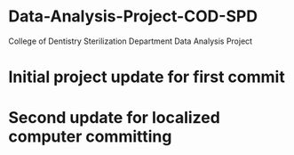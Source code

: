 # Data-Analysis-Project-COD-SPD
College of Dentistry Sterilization Department Data Analysis Project

# Initial project update for first commit
# Second update for localized computer committing

